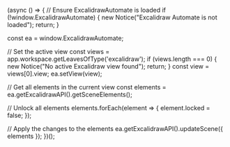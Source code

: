 (async () => {
  // Ensure ExcalidrawAutomate is loaded
  if (!window.ExcalidrawAutomate) {
    new Notice("Excalidraw Automate is not loaded");
    return;
  }

  const ea = window.ExcalidrawAutomate;

  // Set the active view
  const views = app.workspace.getLeavesOfType('excalidraw');
  if (views.length === 0) {
    new Notice("No active Excalidraw view found");
    return;
  }
  const view = views[0].view;
  ea.setView(view);

  // Get all elements in the current view
  const elements = ea.getExcalidrawAPI().getSceneElements();

  // Unlock all elements
  elements.forEach(element => {
    element.locked = false;
  });

  // Apply the changes to the elements
  ea.getExcalidrawAPI().updateScene({ elements });
})();